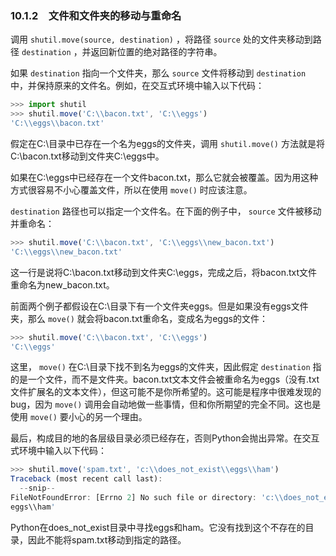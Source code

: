 ### 10.1.2　文件和文件夹的移动与重命名

调用 `shutil.move(source, destination)` ，将路径 `source` 处的文件夹移动到路径 `destination` ，并返回新位置的绝对路径的字符串。

如果 `destination` 指向一个文件夹，那么 `source` 文件将移动到 `destination` 中，并保持原来的文件名。例如，在交互式环境中输入以下代码：

```javascript
>>> import shutil
>>> shutil.move('C:\\bacon.txt', 'C:\\eggs')
'C:\\eggs\\bacon.txt'
```

假定在C:\目录中已存在一个名为eggs的文件夹，调用 `shutil.move()` 方法就是将C:\bacon.txt移动到文件夹C:\eggs中。

如果在C:\eggs中已经存在一个文件bacon.txt，那么它就会被覆盖。因为用这种方式很容易不小心覆盖文件，所以在使用 `move()` 时应该注意。

`destination` 路径也可以指定一个文件名。在下面的例子中， `source` 文件被移动并重命名：

```javascript
>>> shutil.move('C:\\bacon.txt', 'C:\\eggs\\new_bacon.txt')
'C:\\eggs\\new_bacon.txt'
```

这一行是说将C:\bacon.txt移动到文件夹C:\eggs，完成之后，将bacon.txt文件重命名为new_bacon.txt。

前面两个例子都假设在C:\目录下有一个文件夹eggs。但是如果没有eggs文件夹，那么 `move()` 就会将bacon.txt重命名，变成名为eggs的文件：

```javascript
>>> shutil.move('C:\\bacon.txt', 'C:\\eggs')
'C:\\eggs'
```

这里， `move()` 在C:\目录下找不到名为eggs的文件夹，因此假定 `destination` 指的是一个文件，而不是文件夹。bacon.txt文本文件会被重命名为eggs（没有.txt文件扩展名的文本文件），但这可能不是你所希望的。这可能是程序中很难发现的bug，因为 `move()` 调用会自动地做一些事情，但和你所期望的完全不同。这也是使用 `move()` 要小心的另一个理由。

最后，构成目的地的各层级目录必须已经存在，否则Python会抛出异常。在交互式环境中输入以下代码：

```javascript
>>> shutil.move('spam.txt', 'c:\\does_not_exist\\eggs\\ham')
Traceback (most recent call last):
  --snip--
FileNotFoundError: [Errno 2] No such file or directory: 'c:\\does_not_exist\\
eggs\\ham'
```

Python在does_not_exist目录中寻找eggs和ham。它没有找到这个不存在的目录，因此不能将spam.txt移动到指定的路径。

